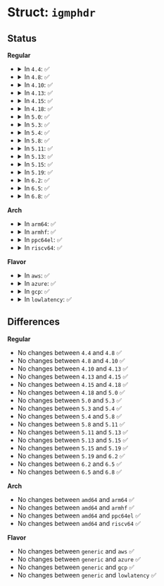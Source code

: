 # Struct: <code>igmphdr</code>

## Status
<b>Regular</b>
<ul>
<li>
<details>
<summary>In <code>4.4</code>: ✅</summary>

```c
struct igmphdr {
    __u8 type;
    __u8 code;
    __sum16 csum;
    __be32 group;
};
```
</details>
</li>
<li>
<details>
<summary>In <code>4.8</code>: ✅</summary>

```c
struct igmphdr {
    __u8 type;
    __u8 code;
    __sum16 csum;
    __be32 group;
};
```
</details>
</li>
<li>
<details>
<summary>In <code>4.10</code>: ✅</summary>

```c
struct igmphdr {
    __u8 type;
    __u8 code;
    __sum16 csum;
    __be32 group;
};
```
</details>
</li>
<li>
<details>
<summary>In <code>4.13</code>: ✅</summary>

```c
struct igmphdr {
    __u8 type;
    __u8 code;
    __sum16 csum;
    __be32 group;
};
```
</details>
</li>
<li>
<details>
<summary>In <code>4.15</code>: ✅</summary>

```c
struct igmphdr {
    __u8 type;
    __u8 code;
    __sum16 csum;
    __be32 group;
};
```
</details>
</li>
<li>
<details>
<summary>In <code>4.18</code>: ✅</summary>

```c
struct igmphdr {
    __u8 type;
    __u8 code;
    __sum16 csum;
    __be32 group;
};
```
</details>
</li>
<li>
<details>
<summary>In <code>5.0</code>: ✅</summary>

```c
struct igmphdr {
    __u8 type;
    __u8 code;
    __sum16 csum;
    __be32 group;
};
```
</details>
</li>
<li>
<details>
<summary>In <code>5.3</code>: ✅</summary>

```c
struct igmphdr {
    __u8 type;
    __u8 code;
    __sum16 csum;
    __be32 group;
};
```
</details>
</li>
<li>
<details>
<summary>In <code>5.4</code>: ✅</summary>

```c
struct igmphdr {
    __u8 type;
    __u8 code;
    __sum16 csum;
    __be32 group;
};
```
</details>
</li>
<li>
<details>
<summary>In <code>5.8</code>: ✅</summary>

```c
struct igmphdr {
    __u8 type;
    __u8 code;
    __sum16 csum;
    __be32 group;
};
```
</details>
</li>
<li>
<details>
<summary>In <code>5.11</code>: ✅</summary>

```c
struct igmphdr {
    __u8 type;
    __u8 code;
    __sum16 csum;
    __be32 group;
};
```
</details>
</li>
<li>
<details>
<summary>In <code>5.13</code>: ✅</summary>

```c
struct igmphdr {
    __u8 type;
    __u8 code;
    __sum16 csum;
    __be32 group;
};
```
</details>
</li>
<li>
<details>
<summary>In <code>5.15</code>: ✅</summary>

```c
struct igmphdr {
    __u8 type;
    __u8 code;
    __sum16 csum;
    __be32 group;
};
```
</details>
</li>
<li>
<details>
<summary>In <code>5.19</code>: ✅</summary>

```c
struct igmphdr {
    __u8 type;
    __u8 code;
    __sum16 csum;
    __be32 group;
};
```
</details>
</li>
<li>
<details>
<summary>In <code>6.2</code>: ✅</summary>

```c
struct igmphdr {
    __u8 type;
    __u8 code;
    __sum16 csum;
    __be32 group;
};
```
</details>
</li>
<li>
<details>
<summary>In <code>6.5</code>: ✅</summary>

```c
struct igmphdr {
    __u8 type;
    __u8 code;
    __sum16 csum;
    __be32 group;
};
```
</details>
</li>
<li>
<details>
<summary>In <code>6.8</code>: ✅</summary>

```c
struct igmphdr {
    __u8 type;
    __u8 code;
    __sum16 csum;
    __be32 group;
};
```
</details>
</li>
</ul>
<b>Arch</b>
<ul>
<li>
<details>
<summary>In <code>arm64</code>: ✅</summary>

```c
struct igmphdr {
    __u8 type;
    __u8 code;
    __sum16 csum;
    __be32 group;
};
```
</details>
</li>
<li>
<details>
<summary>In <code>armhf</code>: ✅</summary>

```c
struct igmphdr {
    __u8 type;
    __u8 code;
    __sum16 csum;
    __be32 group;
};
```
</details>
</li>
<li>
<details>
<summary>In <code>ppc64el</code>: ✅</summary>

```c
struct igmphdr {
    __u8 type;
    __u8 code;
    __sum16 csum;
    __be32 group;
};
```
</details>
</li>
<li>
<details>
<summary>In <code>riscv64</code>: ✅</summary>

```c
struct igmphdr {
    __u8 type;
    __u8 code;
    __sum16 csum;
    __be32 group;
};
```
</details>
</li>
</ul>
<b>Flavor</b>
<ul>
<li>
<details>
<summary>In <code>aws</code>: ✅</summary>

```c
struct igmphdr {
    __u8 type;
    __u8 code;
    __sum16 csum;
    __be32 group;
};
```
</details>
</li>
<li>
<details>
<summary>In <code>azure</code>: ✅</summary>

```c
struct igmphdr {
    __u8 type;
    __u8 code;
    __sum16 csum;
    __be32 group;
};
```
</details>
</li>
<li>
<details>
<summary>In <code>gcp</code>: ✅</summary>

```c
struct igmphdr {
    __u8 type;
    __u8 code;
    __sum16 csum;
    __be32 group;
};
```
</details>
</li>
<li>
<details>
<summary>In <code>lowlatency</code>: ✅</summary>

```c
struct igmphdr {
    __u8 type;
    __u8 code;
    __sum16 csum;
    __be32 group;
};
```
</details>
</li>
</ul>

## Differences
<b>Regular</b>
<ul>
<li>
No changes between <code>4.4</code> and <code>4.8</code> ✅
</li>
<li>
No changes between <code>4.8</code> and <code>4.10</code> ✅
</li>
<li>
No changes between <code>4.10</code> and <code>4.13</code> ✅
</li>
<li>
No changes between <code>4.13</code> and <code>4.15</code> ✅
</li>
<li>
No changes between <code>4.15</code> and <code>4.18</code> ✅
</li>
<li>
No changes between <code>4.18</code> and <code>5.0</code> ✅
</li>
<li>
No changes between <code>5.0</code> and <code>5.3</code> ✅
</li>
<li>
No changes between <code>5.3</code> and <code>5.4</code> ✅
</li>
<li>
No changes between <code>5.4</code> and <code>5.8</code> ✅
</li>
<li>
No changes between <code>5.8</code> and <code>5.11</code> ✅
</li>
<li>
No changes between <code>5.11</code> and <code>5.13</code> ✅
</li>
<li>
No changes between <code>5.13</code> and <code>5.15</code> ✅
</li>
<li>
No changes between <code>5.15</code> and <code>5.19</code> ✅
</li>
<li>
No changes between <code>5.19</code> and <code>6.2</code> ✅
</li>
<li>
No changes between <code>6.2</code> and <code>6.5</code> ✅
</li>
<li>
No changes between <code>6.5</code> and <code>6.8</code> ✅
</li>
</ul>
<b>Arch</b>
<ul>
<li>
No changes between <code>amd64</code> and <code>arm64</code> ✅
</li>
<li>
No changes between <code>amd64</code> and <code>armhf</code> ✅
</li>
<li>
No changes between <code>amd64</code> and <code>ppc64el</code> ✅
</li>
<li>
No changes between <code>amd64</code> and <code>riscv64</code> ✅
</li>
</ul>
<b>Flavor</b>
<ul>
<li>
No changes between <code>generic</code> and <code>aws</code> ✅
</li>
<li>
No changes between <code>generic</code> and <code>azure</code> ✅
</li>
<li>
No changes between <code>generic</code> and <code>gcp</code> ✅
</li>
<li>
No changes between <code>generic</code> and <code>lowlatency</code> ✅
</li>
</ul>
